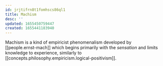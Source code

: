 ```yaml
---
id: jrjtifrn8t1fomhscs86ql1
title: Machism
desc: ''
updated: 1655450759447
created: 1655441183940
---
```


Machism is a kind of empiricist phenomenalism developed by [[people.ernst-mach]] which begins primarily with the *sensation* and limits knowledge to experience, similarly to [[concepts.philosophy.empiricism.logical-positivism]].
